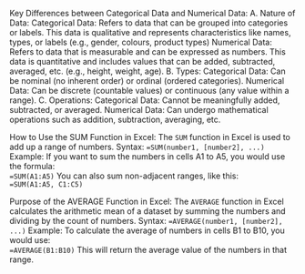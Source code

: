 Key Differences between Categorical Data and Numerical Data:
A. Nature of Data:
Categorical Data: Refers to data that can be grouped into categories or labels. This data is qualitative and represents characteristics like names, types, or labels (e.g., gender, colours, product types)
Numerical Data: Refers to data that is measurable and can be expressed as numbers. This data is quantitative and includes values that can be added, subtracted, averaged, etc. (e.g., height, weight, age).
B. Types:
Categorical Data: Can be nominal (no inherent order) or ordinal (ordered categories).
Numerical Data: Can be discrete (countable values) or continuous (any value within a range).
C. Operations:
Categorical Data: Cannot be meaningfully added, subtracted, or averaged.
Numerical Data: Can undergo mathematical operations such as addition, subtraction, averaging, etc.

How to Use the SUM Function in Excel:
The `SUM` function in Excel is used to add up a range of numbers.
 Syntax: `=SUM(number1, [number2], ...)`
Example: If you want to sum the numbers in cells A1 to A5, you would use the formula:  
`=SUM(A1:A5)`
You can also sum non-adjacent ranges, like this:  
`=SUM(A1:A5, C1:C5)`

Purpose of the AVERAGE Function in Excel:
The `AVERAGE` function in Excel calculates the arithmetic mean of a dataset by summing the numbers and dividing by the count of numbers.
Syntax: `=AVERAGE(number1, [number2], ...)`
Example: To calculate the average of numbers in cells B1 to B10, you would use:  
 `=AVERAGE(B1:B10)`
This will return the average value of the numbers in that range.
